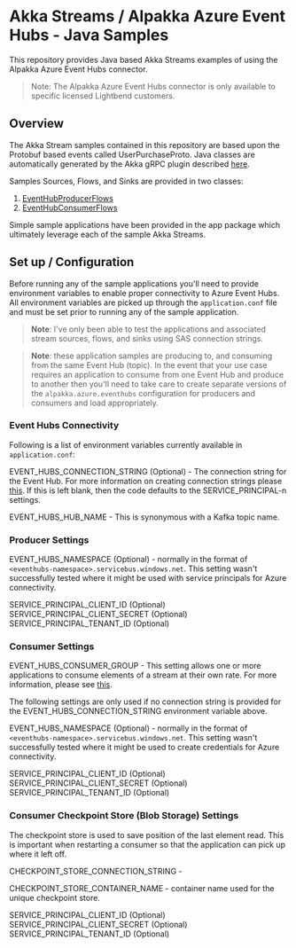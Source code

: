 # Akka Streams / Alpakka Azure Event Hubs - Java Samples

This repository provides Java based Akka Streams examples of using the Alpakka Azure Event Hubs connector.

> Note: The Alpakka Azure Event Hubs connector is only available to specific licensed Lightbend customers.

## Overview

The Akka Stream samples contained in this repository are based upon the Protobuf based events called UserPurchaseProto. Java classes are automatically generated by the Akka gRPC plugin described [here](https://doc.akka.io/docs/akka-grpc/current/).

Samples Sources, Flows, and Sinks are provided in two classes:  

1. [EventHubProducerFlows](./src/main/java/com/lightbend/streams/EventHubsProducerFlows.java)
2. [EventHubConsumerFlows](./src/main/java/com/lightbend/streams/EventHubsConsumerFlows.java)

Simple sample applications have been provided in the app package which ultimately leverage each of the sample Akka Streams.  

## Set up / Configuration

Before running any of the sample applications you'll need to provide environment variables to enable proper connectivity to Azure Event Hubs. All environment variables are picked up through the `application.conf` file and must be set prior to running any of the sample application.

> **Note**: I've only been able to test the applications and associated stream sources, flows, and sinks using SAS connection strings.

>**Note**: these application samples are producing to, and consuming from the same Event Hub (topic). In the event that your use case requires an application to consume from one Event Hub and produce to another then you'll need to take care to create separate versions of the `alpakka.azure.eventhubs` configuration for producers and consumers and load appropriately.

### Event Hubs Connectivity

Following is a list of environment variables currently available in `application.conf`:

EVENT_HUBS_CONNECTION_STRING (Optional) - The connection string for the Event Hub.
For more information on creating connection strings please [this](https://learn.microsoft.com/en-us/azure/event-hubs/event-hubs-java-get-started-send?tabs=connection-string%2Croles-azure-portal#get-the-connection-string). If this is left blank, then the code defaults to the SERVICE_PRINCIPAL-n settings.

EVENT_HUBS_HUB_NAME - This is synonymous with a Kafka topic name.

### Producer Settings

EVENT_HUBS_NAMESPACE (Optional) - normally in the format of `<eventhubs-namespace>.servicebus.windows.net`. This setting wasn't successfully tested where it might be used with service principals for Azure connectivity.

SERVICE_PRINCIPAL_CLIENT_ID (Optional)
SERVICE_PRINCIPAL_CLIENT_SECRET (Optional)
SERVICE_PRINCIPAL_TENANT_ID (Optional)

### Consumer Settings

EVENT_HUBS_CONSUMER_GROUP - This setting allows one or more applications to consume elements of a stream at their own rate. For more information, please see [this](https://learn.microsoft.com/en-us/azure/event-hubs/event-hubs-features#consumer-groups).

The following settings are only used if no connection string is provided for the EVENT_HUBS_CONNECTION_STRING environment variable above.

EVENT_HUBS_NAMESPACE (Optional) - normally in the format of `<eventhubs-namespace>.servicebus.windows.net`. This setting wasn't successfully tested where it might be used to create credentials for Azure connectivity.

SERVICE_PRINCIPAL_CLIENT_ID (Optional)
SERVICE_PRINCIPAL_CLIENT_SECRET (Optional)
SERVICE_PRINCIPAL_TENANT_ID (Optional)

### Consumer Checkpoint Store (Blob Storage) Settings

The checkpoint store is used to save position of the last element read. This is important when restarting a consumer so that the application can pick up where it left off.

CHECKPOINT_STORE_CONNECTION_STRING - 

CHECKPOINT_STORE_CONTAINER_NAME - container name used for the unique checkpoint store.

SERVICE_PRINCIPAL_CLIENT_ID (Optional)
SERVICE_PRINCIPAL_CLIENT_SECRET (Optional)
SERVICE_PRINCIPAL_TENANT_ID (Optional)
